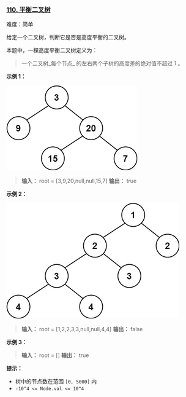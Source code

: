 ﻿### [110\. 平衡二叉树](https://leetcode.cn/problems/balanced-binary-tree/)

难度：简单

给定一个二叉树，判断它是否是高度平衡的二叉树。

本题中，一棵高度平衡二叉树定义为：

> 一个二叉树_每个节点_ 的左右两个子树的高度差的绝对值不超过 1 。

**示例 1：**

![](./assets/img/Question0110_01.jpg)

> **输入：** root = [3,9,20,null,null,15,7]
> **输出：** true

**示例 2：**

![](./assets/img/Question0110_02.jpg)

> **输入：** root = [1,2,2,3,3,null,null,4,4]
> **输出：** false

**示例 3：**

> **输入：** root = []
> **输出：** true

**提示：**

- 树中的节点数在范围 `[0, 5000]` 内
- `-10^4 <= Node.val <= 10^4`
